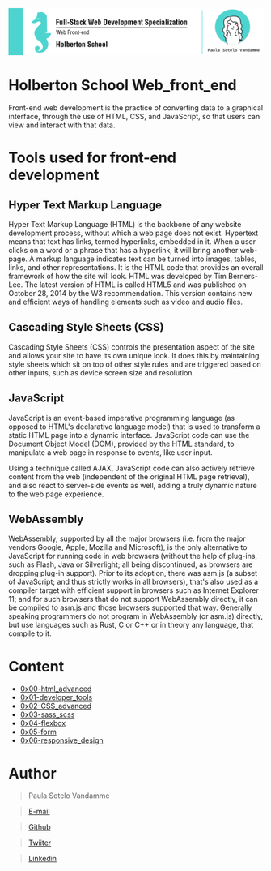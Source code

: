 ![](header.png)

# Holberton School Web_front_end
Front-end web development is the practice of converting data to a graphical interface, through the use of HTML, CSS, and JavaScript, so that users can view and interact with that data.
# Tools used for front-end development
##  Hyper Text Markup Language
Hyper Text Markup Language (HTML) is the backbone of any website development process, without which a web page does not exist. Hypertext means that text has links, termed hyperlinks, embedded in it. When a user clicks on a word or a phrase that has a hyperlink, it will bring another web-page. A markup language indicates text can be turned into images, tables, links, and other representations. It is the HTML code that provides an overall framework of how the site will look. HTML was developed by Tim Berners-Lee. The latest version of HTML is called HTML5 and was published on October 28, 2014 by the W3 recommendation. This version contains new and efficient ways of handling elements such as video and audio files.
##  Cascading Style Sheets (CSS)
Cascading Style Sheets (CSS) controls the presentation aspect of the site and allows your site to have its own unique look. It does this by maintaining style sheets which sit on top of other style rules and are triggered based on other inputs, such as device screen size and resolution.
##  JavaScript
JavaScript is an event-based imperative programming language (as opposed to HTML's declarative language model) that is used to transform a static HTML page into a dynamic interface. JavaScript code can use the Document Object Model (DOM), provided by the HTML standard, to manipulate a web page in response to events, like user input.

Using a technique called AJAX, JavaScript code can also actively retrieve content from the web (independent of the original HTML page retrieval), and also react to server-side events as well, adding a truly dynamic nature to the web page experience.
##  WebAssembly
WebAssembly, supported by all the major browsers (i.e. from the major vendors Google, Apple, Mozilla and Microsoft), is the only alternative to JavaScript for running code in web browsers (without the help of plug-ins, such as Flash, Java or Silverlight; all being discontinued, as browsers are dropping plug-in support). Prior to its adoption, there was asm.js (a subset of JavaScript; and thus strictly works in all browsers), that's also used as a compiler target with efficient support in browsers such as Internet Explorer 11; and for such browsers that do not support WebAssembly directly, it can be compiled to asm.js and those browsers supported that way. Generally speaking programmers do not program in WebAssembly (or asm.js) directly, but use languages such as Rust, C or C++ or in theory any language, that compile to it.

# Content

- [0x00-html_advanced](/0x00-html_advanced)
- [0x01-developer_tools](/0x01-developer_tools)
- [0x02-CSS_advanced](/0x02-CSS_advanced)
- [0x03-sass_scss](/0x03-sass_scss)
- [0x04-flexbox](/0x04-flexbox)
- [0x05-form](/0x05-form)
- [0x06-responsive_design](/0x06-responsive_design)

# Author

> Paula Sotelo Vandamme

> [E-mail](omeinsotelo@gmail.com)

> [Github](https://github.com/omeinsotelo)

> [Twiiter](https://twitter.com/omeinsotelo)

> [Linkedin](https://www.linkedin.com/in/paula-sotelo-ba733a70/)
